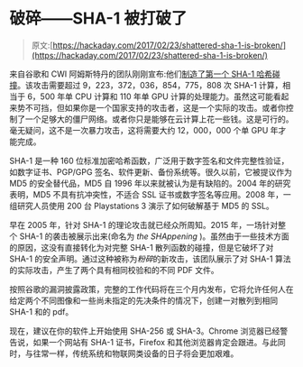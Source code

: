 # 破碎——SHA-1 被打破了

> 原文:[https://hackaday.com/2017/02/23/shattered-sha-1-is-broken/](https://hackaday.com/2017/02/23/shattered-sha-1-is-broken/)

来自谷歌和 CWI 阿姆斯特丹的团队刚刚宣布:他们[制造了第一个 SHA-1 哈希碰撞](https://security.googleblog.com/2017/02/announcing-first-sha1-collision.html)。该攻击需要超过 9，223，372，036，854，775，808 次 SHA-1 计算，相当于 6，500 年单 CPU 计算和 110 年单 GPU 计算的处理能力。虽然这可能看起来势不可挡，但如果你是一个国家支持的攻击者，这是一个实际的攻击。或者你控制了一个足够大的僵尸网络。或者你只是能够在云计算上花一些钱。这是可行的。毫无疑问，这不是一次暴力攻击，这将需要大约 12，000，000 个单 GPU 年才能完成。

SHA-1 是一种 160 位标准加密哈希函数，广泛用于数字签名和文件完整性验证，如数字证书、PGP/GPG 签名、软件更新、备份系统等。很久以前，它被提议作为 MD5 的安全替代品，MD5 自 1996 年以来就被认为是有缺陷的。2004 年的研究表明，MD5 不具有抗冲突性，不适合 SSL 证书或数字签名等应用。2008 年，一组研究人员使用 200 台 Playstations 3 演示了如何破解基于 MD5 的 SSL。

早在 2005 年，针对 SHA-1 的理论攻击就已经众所周知。2015 年，一场针对整个 SHA-1 的袭击被展示出来(命名为 *the SHAppening* )。虽然由于一些技术方面的原因，这没有直接转化为对完整 SHA-1 散列函数的碰撞，但是它破坏了对 SHA-1 的安全声明。通过这种被称为*粉碎*的新攻击，该团队展示了对 SHA-1 算法的实际攻击，产生了两个具有相同校验和的不同 PDF 文件。

按照谷歌的漏洞披露政策，完整的工作代码将在三个月内发布，它将允许任何人在给定两个不同图像和一些尚未指定的先决条件的情况下，创建一对散列到相同 SHA-1 和的 pdf。

现在，建议在你的软件上开始使用 SHA-256 或 SHA-3。Chrome 浏览器已经警告说，如果一个网站有 SHA-1 证书，Firefox 和其他浏览器肯定会跟进。与此同时，与往常一样，传统系统和物联网类设备的日子将会更加艰难。